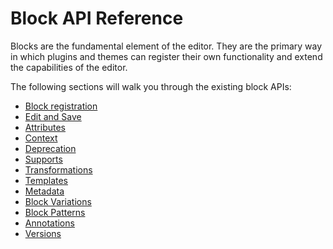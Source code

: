 # Block API Reference

Blocks are the fundamental element of the editor. They are the primary way in which plugins and themes can register their own functionality and extend the capabilities of the editor.

The following sections will walk you through the existing block APIs:

-   [Block registration](/docs/reference-guides/block-api/block-registration.md)
-   [Edit and Save](/docs/reference-guides/block-api/block-edit-save.md)
-   [Attributes](/docs/reference-guides/block-api/block-attributes.md)
-   [Context](/docs/reference-guides/block-api/block-context.md)
-   [Deprecation](/docs/reference-guides/block-api/block-deprecation.md)
-   [Supports](/docs/reference-guides/block-api/block-supports.md)
-   [Transformations](/docs/reference-guides/block-api/block-transforms.md)
-   [Templates](/docs/reference-guides/block-api/block-templates.md)
-   [Metadata](/docs/reference-guides/block-api/block-metadata.md)
-   [Block Variations](/docs/reference-guides/block-api/block-variations.md)
-   [Block Patterns](/docs/reference-guides/block-api/block-patterns.md)
-   [Annotations](/docs/reference-guides/block-api/block-annotations.md)
-   [Versions](/docs/reference-guides/block-api/versions.md)
